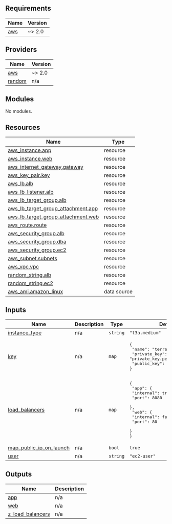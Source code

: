 ## Requirements

| Name | Version |
|------|---------|
| <a name="requirement_aws"></a> [aws](#requirement\_aws) | ~> 2.0 |

## Providers

| Name | Version |
|------|---------|
| <a name="provider_aws"></a> [aws](#provider\_aws) | ~> 2.0 |
| <a name="provider_random"></a> [random](#provider\_random) | n/a |

## Modules

No modules.

## Resources

| Name | Type |
|------|------|
| [aws_instance.app](https://registry.terraform.io/providers/hashicorp/aws/latest/docs/resources/instance) | resource |
| [aws_instance.web](https://registry.terraform.io/providers/hashicorp/aws/latest/docs/resources/instance) | resource |
| [aws_internet_gateway.gateway](https://registry.terraform.io/providers/hashicorp/aws/latest/docs/resources/internet_gateway) | resource |
| [aws_key_pair.key](https://registry.terraform.io/providers/hashicorp/aws/latest/docs/resources/key_pair) | resource |
| [aws_lb.alb](https://registry.terraform.io/providers/hashicorp/aws/latest/docs/resources/lb) | resource |
| [aws_lb_listener.alb](https://registry.terraform.io/providers/hashicorp/aws/latest/docs/resources/lb_listener) | resource |
| [aws_lb_target_group.alb](https://registry.terraform.io/providers/hashicorp/aws/latest/docs/resources/lb_target_group) | resource |
| [aws_lb_target_group_attachment.app](https://registry.terraform.io/providers/hashicorp/aws/latest/docs/resources/lb_target_group_attachment) | resource |
| [aws_lb_target_group_attachment.web](https://registry.terraform.io/providers/hashicorp/aws/latest/docs/resources/lb_target_group_attachment) | resource |
| [aws_route.route](https://registry.terraform.io/providers/hashicorp/aws/latest/docs/resources/route) | resource |
| [aws_security_group.alb](https://registry.terraform.io/providers/hashicorp/aws/latest/docs/resources/security_group) | resource |
| [aws_security_group.dba](https://registry.terraform.io/providers/hashicorp/aws/latest/docs/resources/security_group) | resource |
| [aws_security_group.ec2](https://registry.terraform.io/providers/hashicorp/aws/latest/docs/resources/security_group) | resource |
| [aws_subnet.subnets](https://registry.terraform.io/providers/hashicorp/aws/latest/docs/resources/subnet) | resource |
| [aws_vpc.vpc](https://registry.terraform.io/providers/hashicorp/aws/latest/docs/resources/vpc) | resource |
| [random_string.alb](https://registry.terraform.io/providers/hashicorp/random/latest/docs/resources/string) | resource |
| [random_string.ec2](https://registry.terraform.io/providers/hashicorp/random/latest/docs/resources/string) | resource |
| [aws_ami.amazon_linux](https://registry.terraform.io/providers/hashicorp/aws/latest/docs/data-sources/ami) | data source |

## Inputs

| Name | Description | Type | Default | Required |
|------|-------------|------|---------|:--------:|
| <a name="input_instance_type"></a> [instance\_type](#input\_instance\_type) | n/a | `string` | `"t3a.medium"` | no |
| <a name="input_key"></a> [key](#input\_key) | n/a | `map` | <pre>{<br>  "name": "terraform",<br>  "private_key": "private_key.pem",<br>  "public_key": "public_key.pub"<br>}</pre> | no |
| <a name="input_load_balancers"></a> [load\_balancers](#input\_load\_balancers) | n/a | `map` | <pre>{<br>  "app": {<br>    "internal": true,<br>    "port": 8080<br>  },<br>  "web": {<br>    "internal": false,<br>    "port": 80<br>  }<br>}</pre> | no |
| <a name="input_map_public_ip_on_launch"></a> [map\_public\_ip\_on\_launch](#input\_map\_public\_ip\_on\_launch) | n/a | `bool` | `true` | no |
| <a name="input_user"></a> [user](#input\_user) | n/a | `string` | `"ec2-user"` | no |

## Outputs

| Name | Description |
|------|-------------|
| <a name="output_app"></a> [app](#output\_app) | n/a |
| <a name="output_web"></a> [web](#output\_web) | n/a |
| <a name="output_z_load_balancers"></a> [z\_load\_balancers](#output\_z\_load\_balancers) | n/a |
